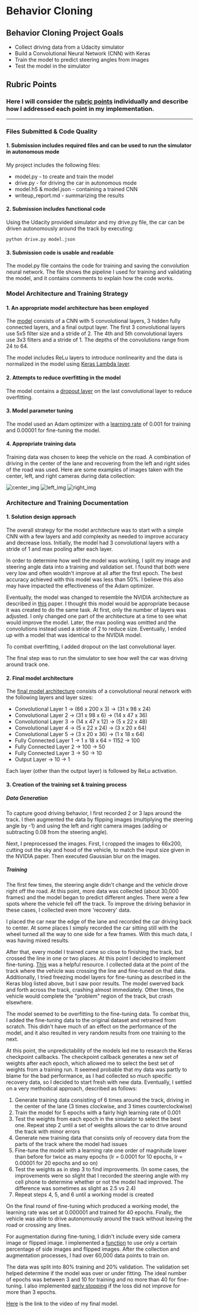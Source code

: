 # Behavior Cloning
## Behavior Cloning Project Goals
* Collect driving data from a Udacity simulator
* Build a Convolutional Neural Network (CNN) with Keras
* Train the model to predict steering angles from images
* Test the model in the simulator

## Rubric Points 
### Here I will consider the [rubric points](https://review.udacity.com/#!/rubrics/432/view) individually and describe how I addressed each point in my implementation. 
----------------------------------------------------------------------------
### Files Submitted & Code Quality
#### 1. Submission includes required files and can be used to run the simulator in autonomous mode

My project includes the following files:
* model.py - to create and train the model
* drive.py - for driving the car in autonomous mode
* model.h5 & model.json - containing a trained CNN
* writeup\_report.md - summarizing the results

#### 2. Submission includes functional code

Using the Udacity provided simulator and my drive.py file, the car can be driven autonomously around the track by executing:

```
python drive.py model.json
```
#### 3. Submission code is usable and readable

The model.py file contains the code for training and saving the convolution neural network. The file shows the pipeline I used for training and validating the model, and it contains comments to explain how the code works.

### Model Architecture and Training Strategy
#### 1. An appropriate model architecture has been employed

The [model](https://github.com/CassLamendola/behavior-cloning/blob/master/model.py#L66-L82) consists of a CNN with 5 convolutional layers, 3 hidden fully connected layers, and a final output layer. The first 3 convolutional layers use 5x5 filter size and a stride of 2. The 4th and 5th convolutional layers use 3x3 filters and a stride of 1. The depths of the convolutions range from 24 to 64.

The model includes ReLu layers to introduce nonlinearity and the data is normalized in the model using [Keras Lambda layer](https://github.com/CassLamendola/behavior-cloning/blob/master/model.py#L258). 

#### 2. Attempts to reduce overfitting in the model

The model contains a [dropout layer](https://github.com/CassLamendola/behavior-cloning/blob/master/model.py#L292) on the last convolutional layer to reduce overfitting.

#### 3. Model parameter tuning

The model used an Adam optimizer with a [learning rate](https://github.com/CassLamendola/behavior-cloning/blob/master/model.py#L94-L99) of 0.001 for training and 0.00001 for fine-tuning the model.

#### 4. Appropriate training data

Training data was chosen to keep the vehicle on the road. A combination of driving in the center of the lane and recovering from the left and right sides of the road was used. Here are some examples of images taken with the center, left, and right cameras during data collection:

![center_img](center_2017_02_07_00_56_04_569.jpg)
![left_img](left_2017_02_07_00_56_04_569.jpg)
![right_img](right_2017_02_07_00_56_04_569.jpg)

### Architecture and Training Documentation
#### 1. Solution design approach

The overall strategy for the model architecture was to start with a simple CNN with a few layers and add complexity as needed to improve accuracy and decrease loss. Initially, the model had 3 convolutional layers with a stride of 1 and max pooling after each layer.

In order to determine how well the model was working, I split my image and steering angle data into a training and validation set. I found that both were very low and often wouldn't improve at all after the first epoch. The best accuracy achieved with this model was less than 50%. I believe this also may have impacted the effectiveness of the Adam optimizer.

Eventually, the model was changed to resemble the NVIDIA architecture as described in [this](https://images.nvidia.com/content/tegra/automotive/images/2016/solutions/pdf/end-to-end-dl-using-px.pdf) paper. I thought this model would be appropriate because it was created to do the same task. At first, only the number of layers was adjusted. I only changed one part of the architecture at a time to see what would improve the model. Later, the max pooling was omitted and the convolutions instead used a stride of 2 to reduce size. Eventually, I ended up with a model that was identical to the NVIDIA model.

To combat overfitting, I added dropout on the last convolutional layer.

The final step was to run the simulator to see how well the car was driving around track one.

#### 2. Final model architecture

The [final model architecture](https://github.com/CassLamendola/behavior-cloning/blob/master/model.py#L255-L310) consists of a convolutional neural network with the following layers and layer sizes:

* Convolutional Layer 1 -> (66 x 200 x 3) -> (31 x 98 x 24)
* Convolutional Layer 2 -> (31 x 98 x 6) -> (14 x 47 x 36)
* Convolutional Layer 3 -> (14 x 47 x 12) -> (5 x 22 x 48)
* Convolutional Layer 4 -> (5 x 22 x 24) -> (3 x 20 x 64)
* Convolutional Layer 5 -> (3 x 20 x 36) -> (1 x 18 x 64)
* Fully Connected Layer 1 -> 1 x 18 x 64 = 1152 -> 100
* Fully Connected Layer 2 -> 100 -> 50
* Fully Connected Layer 3 -> 50 -> 10
* Output Layer -> 10 -> 1

Each layer (other than the output layer) is followed by ReLu activation.

#### 3. Creation of the training set & training process

##### Data Generation

To capture good driving behavior, I first recorded 2 or 3 laps around the track. I then augmented the data by flipping images (multiplying the steering angle by -1) and using the left and right camera images (adding or subtracting 0.08 from the steering angle). 

Next, I preprocessed the images. First, I cropped the images to 66x200, cutting out the sky and hood of the vehicle, to match the input size given in the NVIDIA paper. Then executed Gaussian blur on the images.

##### Training

The first few times, the steering angle didn't change and the vehicle drove right off the road. At this point, more data was collected (about 30,000 frames) and the model began to predict different angles. There were a few spots where the vehicle fell off the track. To improve the driving behavior in these cases, I collected even more 'recovery' data.

I placed the car near the edge of the lane and recorded the car driving back to center. At some places I simply recorded the car sitting still with the wheel turned all the way to one side for a few frames. With this much data, I was having mixed results.

After that, every model I trained came so close to finishing the track, but crossed the line in one or two places. At this point I decided to implement fine-tuning. [This](https://blog.keras.io/building-powerful-image-classification-models-using-very-little-data.html) was a helpful resource. I collected data at the point of the track where the vehicle was crossing the line and fine-tuned on that data. Additionally, I tried freezing model layers for fine-tuning as described in the Keras blog listed above, but I saw poor results. The model swerved back and forth across the track, crashing almost immediately. Other times, the vehicle would complete the "problem" region of the track, but crash elsewhere. 

The model seemed to be overfitting to the fine-tuning data. To combat this, I added the fine-tuning data to the original dataset and retrained from scratch. This didn't have much of an effect on the performance of the model, and it also resulted in very random results from one training to the next. 

At this point, the unpredictability of the models led me to research the Keras checkpoint callbacks. The checkpoint callback generates a new set of weights after each epoch, which allowed me to select the best set of weights from a training run. It seemed probable that my data was partly to blame for the bad performance, as I had collected so much specific recovery data, so I decided to start fresh with new data. Eventually, I settled on a very methodical approach, described as follows:

1. Generate training data consisting of 6 times around the track, driving in the center of the lane (3 times clockwise, and 3 times counterclockwise)
2. Train the model for 5 epochs with a fairly high learning rate of 0.001
3. Test the weights from each epoch in the simulator to select the best one. Repeat step 2 until a set of weights allows the car to drive around the track with minor errors
4. Generate new training data that consists only of recovery data from the parts of the track where the model had issues
5. Fine-tune the model with a learning rate one order of magnitude lower than before for twice as many epochs (lr = 0.0001 for 10 epochs, lr = 0.00001 for 20 epochs and so on)
6. Test the weights as in step 3 to find improvements. (In some cases, the improvements were so slight that I recorded the steering angle with my cell phone to determine whether or not the model had improved. The difference was sometimes as slight as 2.5 vs 2.4)
7. Repeat steps 4, 5, and 6 until a working model is created

On the final round of fine-tuning which produced a working model, the learning rate was set at 0.000001 and trained for 40 epochs. Finally, the vehicle was able to drive autonomously around the track without leaving the road or crossing any lines.

For augmentation during fine-tuning, I didn't include every side camera image or flipped image. I implemented a [function](https://github.com/CassLamendola/behavior-cloning/blob/master/model.py#L248-L249) to use only a certain percentage of side images and flipped images. After the collection and augmentation processes, I had over 60,000 data points to train on.

The data was split into 80% training and 20% validation. The validation set helped determine if the model was over or under fitting. The ideal number of epochs was between 3 and 10 for training and no more than 40 for fine-tuning. I also implemented [early stopping](https://github.com/CassLamendola/behavior-cloning/blob/master/model.py#L64) if the loss did not improve for more than 3 epochs.

[Here](https://vimeo.com/205326783) is the link to the video of my final model.
